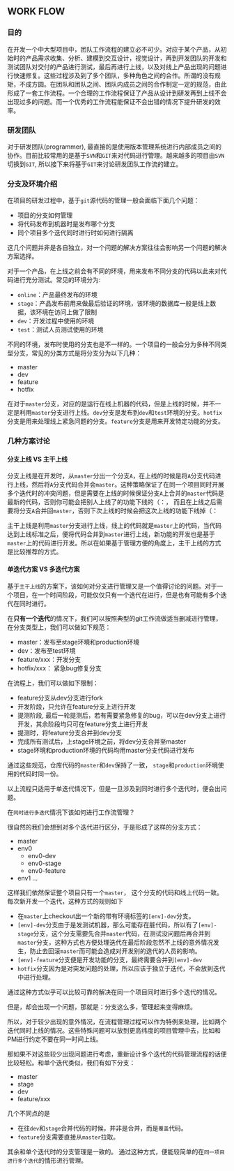 ## WORK FLOW
### 目的
在开发一个中大型项目中，团队工作流程的建立必不可少。对应于某个产品，从初始时的产品需求收集、分析、建模到交互设计，视觉设计，再到开发团队的开发和测试团队对交付的产品进行测试，最后再进行上线，以及对线上产品出现的问题进行快速修复。这些过程涉及到了多个团队，多种角色之间的合作。所谓的没有规矩，不成方圆。在团队和团队之间、团队内成员之间的合作制定一定的规范，由此形成了一套工作流程。一个合理的工作流程保证了产品从设计到研发再到上线不会出现过多的问题。而一个优秀的工作流程能保证不会出错的情况下提升研发的效率。

### 研发团队
对于研发团队(programmer), 最直接的是使用版本管理系统进行内部成员之间的协作。目前比较常用的是基于`SVN`和`GIT`来对代码进行管理。越来越多的项目由`SVN`切换到`GIT`, 所以接下来将基于`GIT`来讨论研发团队工作流的建立。

### 分支及环境介绍
在项目的研发过程中，基于`git`源代码的管理一般会面临下面几个问题：
- 项目的分支如何管理
- 将代码发布到机器时是发布哪个分支
- 同个项目多个迭代同时进行时如何进行隔离

这几个问题并非是各自独立，对一个问题的解决方案往往会影响另一个问题的解决方案选择。

对于一个产品，在上线之前会有不同的环境，用来发布不同分支的代码以此来对代码进行充分测试。常见的环境分为:
  - `online`：产品最终发布的环境
  - `stage`：产品发布前用来做最后验证的环境，该环境的数据库一般是线上数据，该环境在访问上做了限制
  - `dev`：开发过程中使用的环境
  - `test`：测试人员测试使用的环境

不同的环境，发布时使用的分支也是不一样的。一个项目的一般会分为多种不同类型分支，常见的分类方式是将分支分为以下几种：
  - master
  - dev
  - feature
  - hotfix

在对于`master`分支，对应的是运行在线上机器的代码，但是上线的时候，并不一定是利用`master`分支进行上线。`dev`分支是发布到`dev`和`test`环境的分支。`hotfix`分支是用来处理线上紧急问题的分支。`feature`分支是用来开发特定功能的分支。

### 几种方案讨论

#### 分支上线 VS 主干上线
分支上线是在开发时，从`master`分出一个分支`A`，在上线的时候是将`A`分支代码进行上线，然后将`A`分支代码合并会`master`。这种策略保证了在同一个项目同时开展多个迭代时的冲突问题，但是需要在上线的时候保证分支`A`上合并的`master`代码是最新的代码，否则你可能会把别人上线了的功能下线的（：， 而且在上线之后需要将分支`A`合并回`master`，否则下次上线的时候会把这次上线的功能下线掉（：

主干上线是利用`master`分支进行上线，线上的代码就是`master`上的代码，当代码达到上线标准之后，便将代码合并到`master`进行上线，新功能的开发也是基于`master`上的代码进行开发。所以在如果基于管理方便的角度上，主干上线的方式是比较推荐的方式。

#### 单迭代方案 VS 多迭代方案
基于`主干上线`的方案下，该如何对分支进行管理又是一个值得讨论的问题。对于一个项目，在一个时间阶段，可能仅仅只有一个迭代在进行，但是也有可能有多个迭代在同时进行。

在<b>只有一个迭代</b>的情况下，我们可以按照典型的git工作流做适当删减进行管理，在分支类型上，我们可以做如下规范：
- master：发布至stage环境和production环境
- dev：发布至test环境
- feature/xxx：开发分支
- hotfix/xxx： 紧急bug修复分支

在流程上，我们可以做如下限制：
- feature分支从dev分支进行fork
- 开发阶段，只允许在feature分支上进行开发
- 提测阶段, 最后一轮提测后，若有需要紧急修复的bug，可以在dev分支上进行开发，其余阶段均只可在feature分支上进行开发
- 提测时，将feature分支合并到dev分支
- 完成所有测试后，上stage环境之前，将dev分支合并至master
- stage环境和production环境的代码均用master分支代码进行发布

通过这些规范，仓库代码的`master`和`dev`保持了一致， `stage`和`production`环境使用的代码时同一份。

以上流程只适用于单迭代情况下，但是一旦涉及到同时进行多个迭代时，便会出问题。

在`同时进行多迭代`情况下该如何进行工作流管理？

很自然的我们会想到对多个迭代进行区分，于是形成了这样的分支方式：
- master
- env0
  - env0-dev
  - env0-stage
  - env0-feature
- env1
  ...

这样我们依然保证整个项目只有一个`master`， 这个分支的代码和线上代码一致。每次新开发一个迭代，这种方式的规则如下
- 在`master`上checkout出一个新的带有环境标签的`[env]-dev`分支。
- `[env]-dev`分支由于是发测试机器，那么可能存在脏代码，所以有了`[env]-stage`分支，这个分支需要先合并`master`代码，在测试没问题后再合并到`master`分支，这种方式也方便处理迭代在最后阶段忽然不上线的意外情况发生，防止去回滚`master`而可能会造成对开发别的迭代的人员的影响。
- `[env]-feature`分支便是开发功能的分支，最终需要合并到`[env]-dev`
- `hotfix`分支因为是对突发问题的处理，所以应该于独立于迭代，不会放到迭代中进行处理。

通过这种方式似乎可以比较可靠的解决在同一个项目同时进行多个迭代的情况。

但是，却会出现一个问题，那就是：分支这么多，管理起来变得麻烦。

所以，对于较少出现的意外情况，在流程管理过程可以作为特例来处理，比如两个迭代同时上线的情况。这些特殊问题可以放到更高纬度的项目管理中去，比如和PM进行约定不要在同一时间上线。

那如果不对这些较少出现问题进行考虑，重新设计多个迭代的代码管理流程的话便比较轻松。和单个迭代类似，我们有如下分支：
- master
- stage
- dev
- feature/xxx

几个不同点的是
  - 在往`dev`和`stage`合并代码的时候，并非是合并，而是`覆盖`代码。
  - `feature`分支需要直接从`master`拉取。

其余和单个迭代时的分支管理是一致的。
通过这种方式，便能较简单的在`同一项目进行多个迭代`的情形进行管理。
